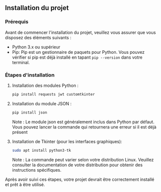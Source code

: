 ## Installation du projet

### Prérequis

Avant de commencer l'installation du projet, veuillez vous assurer que vous disposez des éléments suivants :

- Python 3.x ou supérieur
- Pip: Pip est un gestionnaire de paquets pour Python. Vous pouvez vérifier si pip est déjà installé en tapant `pip --version` dans votre terminal.

### Étapes d'installation

1. Installation des modules Python :

    ```bash
    pip install requests jwt customtkinter
    ```

2. Installation du module JSON :

    ```bash
    pip install json
    ```

   Note : Le module json est généralement inclus dans Python par défaut. Vous pouvez lancer la commande qui retournera une erreur si il est déjà présent

3. Installation de Tkinter (pour les interfaces graphiques):

    ```bash
    sudo apt install python3-tk
    ```

   Note : La commande peut varier selon votre distribution Linux. Veuillez consulter la documentation de votre distribution pour obtenir des instructions spécifiques.

Après avoir suivi ces étapes, votre projet devrait être correctement installé et prêt à être utilisé.
